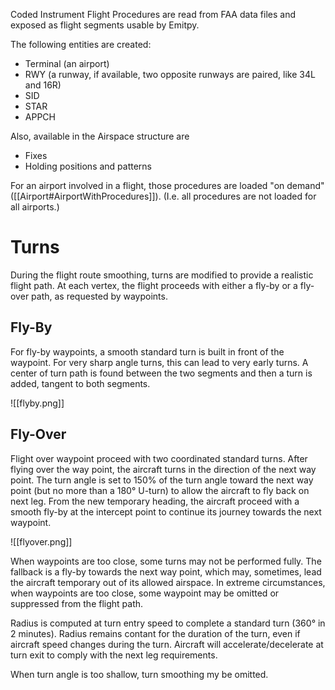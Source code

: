 Coded Instrument Flight Procedures are read from FAA data files and exposed as flight segments usable by Emitpy.

The following entities are created:

- Terminal (an airport)
- RWY (a runway, if available, two opposite runways are paired, like 34L and 16R)
- SID
- STAR
- APPCH

Also, available in the Airspace structure are
- Fixes
- Holding positions and patterns

For an airport involved in a flight, those procedures are loaded "on demand" ([[Airport#AirportWithProcedures]]). (I.e. all procedures are not loaded for all airports.)


# Turns

During the flight route smoothing, turns are modified to provide a realistic flight path. At each vertex, the flight proceeds with either a fly-by or a fly-over path, as requested by waypoints.
## Fly-By

For fly-by waypoints, a smooth standard turn is built in front of the waypoint. For very sharp angle turns, this can lead to very early turns.
A center of turn path is found between the two segments and then a turn is added, tangent to both segments.

![[flyby.png]]

## Fly-Over

Flight over waypoint proceed with two coordinated standard turns. After flying over the way point, the aircraft turns in the direction of the next way point. The turn angle is set to 150% of the turn angle toward the next way point (but no more than a 180° U-turn) to allow the aircraft to fly back on next leg. From the new temporary heading, the aircraft proceed with a smooth fly-by at the intercept point to continue its journey towards the next waypoint.

![[flyover.png]]

When waypoints are too close, some turns may not be performed fully. The fallback is a fly-by towards the next way point, which may, sometimes, lead the aircraft temporary out of its allowed airspace. In extreme circumstances, when waypoints are too close, some waypoint may be omitted or suppressed from the flight path.

Radius is computed at turn entry speed to complete a standard turn (360° in 2 minutes). Radius remains contant for the duration of the turn, even if aircraft speed changes during the turn. Aircraft will accelerate/decelerate at turn exit to comply with the next leg requirements.

When turn angle is too shallow, turn smoothing my be omitted.
